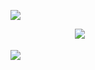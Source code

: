 ![](https://64.media.tumblr.com/3e221a921745f9dabffcf6937aacfa44/f474e8867674a6a9-46/s1280x1920/ade79c4190c0df6e7e6dbc10a8047f0df1edbb80.webp)

ㅤㅤㅤㅤㅤㅤㅤㅤ![](https://64.media.tumblr.com/3640e9791e4866deaef5db2208019366/f474e8867674a6a9-01/s1280x1920/356a3ea5dd15274cbad46226049681fa3d5e7e4e.webp)

![](https://64.media.tumblr.com/efb0e8c8dc99fe3f9dc86fd7362c688e/f474e8867674a6a9-87/s1280x1920/ddcfb1782b2467980709ceb5d1595913308c4442.webp)

